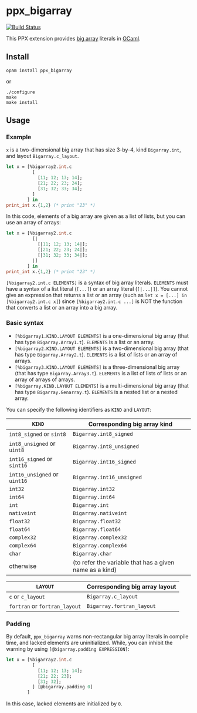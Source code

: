 ppx_bigarray
============

[![Build Status](https://travis-ci.org/akabe/ppx_bigarray.svg?branch=master)](https://travis-ci.org/akabe/ppx_bigarray)

This PPX extension provides
[big array](http://caml.inria.fr/pub/docs/manual-ocaml/libref/Bigarray.html)
literals in [OCaml](http://ocaml.org).

Install
-------

```
opam install ppx_bigarray
```

or

```
./configure
make
make install
```

Usage
-----

### Example

`x` is a two-dimensional big array that has size 3-by-4, kind `Bigarray.int`,
and layout `Bigarray.c_layout`.

```OCaml
let x = [%bigarray2.int.c
          [
            [11; 12; 13; 14];
            [21; 22; 23; 24];
            [31; 32; 33; 34];
          ]
        ] in
print_int x.{1,2} (* print "23" *)
```

In this code, elements of a big array are given as a list of lists, but
you can use an array of arrays:

```OCaml
let x = [%bigarray2.int.c
          [|
            [|11; 12; 13; 14|];
            [|21; 22; 23; 24|];
            [|31; 32; 33; 34|];
          |]
        ] in
print_int x.{1,2} (* print "23" *)
```

`[%bigarray2.int.c ELEMENTS]` is a syntax of big array literals. `ELEMENTS`
must have a syntax of a list literal (`[...]`) or an array literal (`[|...|]`).
You cannot give an expression that returns a list or an array (such as
`let x = [...] in [%bigarray2.int.c x]`) since `[%bigarray2.int.c ...]` is NOT
the function that converts a list or an array into a big array.

### Basic syntax

- `[%bigarray1.KIND.LAYOUT ELEMENTS]` is a one-dimensional big array
  (that has type `Bigarray.Array1.t`). `ELEMENTS` is a list or an array.
- `[%bigarray2.KIND.LAYOUT ELEMENTS]` is a two-dimensional big array
  (that has type `Bigarray.Array2.t`). `ELEMENTS` is a list of lists or
  an array of arrays.
- `[%bigarray3.KIND.LAYOUT ELEMENTS]` is a three-dimensional big array
  (that has type `Bigarray.Array3.t`). `ELEMENTS` is a list of lists of lists or
  an array of arrays of arrays.
- `[%bigarray.KIND.LAYOUT ELEMENTS]` is a multi-dimensional big array
  (that has type `Bigarray.Genarray.t`). `ELEMENTS` is a nested list or
  a nested array.

You can specify the following identifiers as `KIND` and `LAYOUT`:

| `KIND`                       | Corresponding big array kind                            |
|------------------------------|---------------------------------------------------------|
| `int8_signed` or `sint8`     | `Bigarray.int8_signed`                                  |
| `int8_unsigned` or `uint8`   | `Bigarray.int8_unsigned`                                |
| `int16_signed` or `sint16`   | `Bigarray.int16_signed`                                 |
| `int16_unsigned` or `uint16` | `Bigarray.int16_unsigned`                               |
| `int32`                      | `Bigarray.int32`                                        |
| `int64`                      | `Bigarray.int64`                                        |
| `int`                        | `Bigarray.int`                                          |
| `nativeint`                  | `Bigarray.nativeint`                                    |
| `float32`                    | `Bigarray.float32`                                      |
| `float64`                    | `Bigarray.float64`                                      |
| `complex32`                  | `Bigarray.complex32`                                    |
| `complex64`                  | `Bigarray.complex64`                                    |
| `char`                       | `Bigarray.char`                                         |
| otherwise                    | (to refer the variable that has a given name as a kind) |

| `LAYOUT`                      | Corresponding big array layout |
|-------------------------------|--------------------------------|
| `c` or `c_layout`             | `Bigarray.c_layout`            |
| `fortran` or `fortran_layout` | `Bigarray.fortran_layout`      |

### Padding

By default, `ppx_bigarray` warns non-rectangular big array literals in compile time,
and lacked elements are uninitialized.
While, you can inhibit the warning by using `[@bigarray.padding EXPRESSION]`:

```OCaml
let x = [%bigarray2.int.c
          [
            [11; 12; 13; 14];
            [21; 22; 23];
            [31; 32];
          ] [@bigarray.padding 0]
        ]
```

In this case, lacked elements are initialized by `0`.
